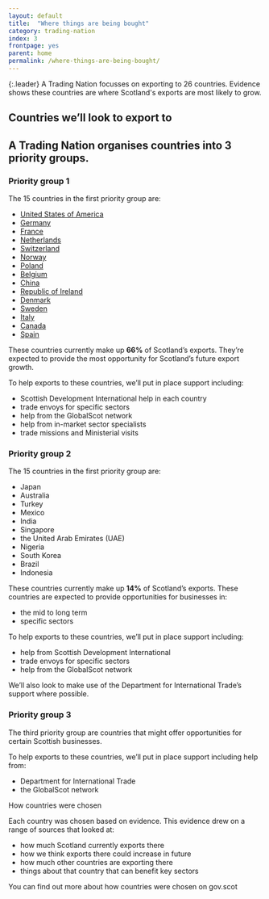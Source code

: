 ```yaml
---
layout: default
title:  "Where things are being bought"
category: trading-nation
index: 3
frontpage: yes
parent: home
permalink: /where-things-are-being-bought/
---
```


{:.leader}
A Trading Nation focusses on exporting to 26 countries. Evidence shows these countries are where Scotland's exports are most likely to grow.

## Countries we’ll look to export to

## A Trading Nation organises countries into 3 priority groups.

### Priority group 1
The 15 countries in the first priority group are:

* [United States of America](https://tradingnation.mygov.scot/pages/country-profiles/usa/)
* [Germany](https://tradingnation.mygov.scot/pages/country-profiles/germany/)
* [France](https://tradingnation.mygov.scot/pages/country-profiles/france/)
* [Netherlands](https://tradingnation.mygov.scot/pages/country-profiles/netherlands/)
* [Switzerland](https://tradingnation.mygov.scot/pages/country-profiles/switzerland/)
* [Norway](https://tradingnation.mygov.scot/pages/country-profiles/norway/)
* [Poland](https://tradingnation.mygov.scot/pages/country-profiles/poland/)
* [Belgium](https://tradingnation.mygov.scot/pages/country-profiles/belgium/)
* [China](https://tradingnation.mygov.scot/pages/country-profiles/china/)
* [Republic of Ireland](https://tradingnation.mygov.scot/pages/country-profiles/republic-of-ireland/)
* [Denmark](https://tradingnation.mygov.scot/pages/country-profiles/denmark/)
* [Sweden](https://tradingnation.mygov.scot/pages/country-profiles/sweden/)
* [Italy](https://tradingnation.mygov.scot/pages/country-profiles/italy/)
* [Canada](https://tradingnation.mygov.scot/pages/country-profiles/canada/)
* [Spain](https://tradingnation.mygov.scot/pages/country-profiles/spain/)


These countries currently make up **66%** of Scotland’s exports. They’re expected to provide the most opportunity for Scotland’s future export growth.

To help exports to these countries, we’ll put in place support including:

* Scottish Development International help in each country
* trade envoys for specific sectors
* help from the GlobalScot network
* help from in-market sector specialists
* trade missions and Ministerial visits


### Priority group 2
The 15 countries in the first priority group are:

* Japan
* Australia
* Turkey
* Mexico
* India
* Singapore
* the United Arab Emirates (UAE)
* Nigeria
* South Korea
* Brazil
* Indonesia

These countries currently make up **14%** of Scotland’s exports. These countries are expected to provide opportunities for businesses in:

* the mid to long term
* specific sectors

To help exports to these countries, we’ll put in place support including:

* help from Scottish Development International
* trade envoys for specific sectors
* help from the GlobalScot network

We’ll also look to make use of the Department for International Trade’s support where possible.

### Priority group 3

The third priority group are countries that might offer opportunities for certain Scottish businesses.

To help exports to these countries, we’ll put in place support including help from:

* Department for International Trade
* the GlobalScot network

How countries were chosen

Each country was chosen based on evidence. This evidence drew on a range of sources that looked at:

* how much Scotland currently exports there
* how we think exports there could increase in future
* how much other countries are exporting there
* things about that country that can benefit key sectors

You can find out more about how countries were chosen on gov.scot
